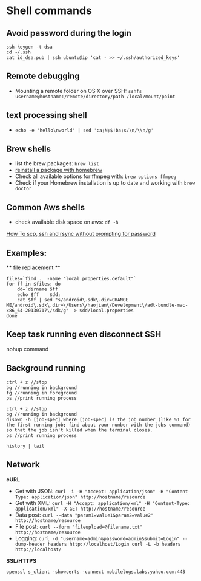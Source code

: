 Shell commands
===========

## Avoid password during the login

```
ssh-keygen -t dsa
cd ~/.ssh
cat id_dsa.pub | ssh ubuntu@ip 'cat - >> ~/.ssh/authorized_keys'
```


## Remote debugging
- Mounting a remote folder on OS X over SSH:
	`sshfs username@hostname:/remote/directory/path /local/mount/point`

## text processing shell

- `echo -e 'hello\nworld' | sed ':a;N;$!ba;s/\n/\\n/g'`


## Brew shells

- list the brew packages: `brew list`
- [reinstall a package with homebrew](http://superuser.com/questions/324980/how-do-you-re-install-a-package-with-homebrew-mac)
- Check all available options for ffmpeg with: `brew options ffmpeg`
- Check if your Homebrew installation is up to date and working with `brew doctor`

## Common Aws shells

- check available disk space on aws: `df -h`



[How To scp, ssh and rsync without prompting for password
](https://blogs.oracle.com/jkini/entry/how_to_scp_scp_and)



## Examples:

** file replacement **

```
files=`find .  -name "local.properties.default"`
for ff in $files; do
    dd=`dirname $ff`
    echo $ff    $dd;
    cat $ff | sed "s/android\.sdk\.dir=CHANGE ME/android\.sdk\.dir=\/Users\/haojian\/Development\/adt-bundle-mac-x86_64-20130717\/sdk/g"  > $dd/local.properties
done
```

## Keep task running even disconnect SSH

nohup command



## Background running

```
ctrl + z //stop
bg //running in background
fg //running in foreground
ps //print running process
```

```
ctrl + z //stop
bg //running in background
disown -h [job-spec] where [job-spec] is the job number (like %1 for the first running job; find about your number with the jobs command) so that the job isn't killed when the terminal closes.
ps //print running process
```


```
history | tail
```



## Network

**cURL**
- Get with JSON: `curl -i -H "Accept: application/json" -H "Content-Type: application/json" http://hostname/resource
`
- Get with XML: `curl -H "Accept: application/xml" -H "Content-Type: application/xml" -X GET http://hostname/resource
`
- Data post: `curl --data "param1=value1&param2=value2" http://hostname/resource
`
- File post: `curl --form "fileupload=@filename.txt" http://hostname/resource
`
- Logging: `curl -d "username=admin&password=admin&submit=Login" --dump-header headers http://localhost/Login
curl -L -b headers http://localhost/`


**SSL/HTTPS**

```
openssl s_client -showcerts -connect mobilelogs.labs.yahoo.com:443
```